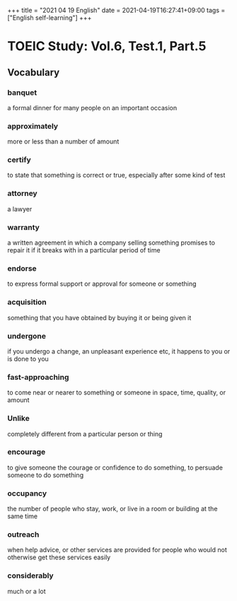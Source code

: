 +++
title =  "2021 04 19 English"
date = 2021-04-19T16:27:41+09:00
tags = ["English self-learning"]
+++

# TOEIC Study: Vol.6, Test.1, Part.5

## Vocabulary

### banquet
a formal dinner for many people on an important occasion

### approximately
more or less than a number of amount

### certify
to state that something is correct or true, especially after some kind of test

### attorney
a lawyer

### warranty
a written agreement in which a company selling something promises to repair it if it breaks with in a particular period of time

### endorse
to express formal support or approval for someone or something

### acquisition
something that you have obtained by buying it or being given it

### undergone
if you undergo a change, an unpleasant experience etc, it happens to you or is done to you

### fast-approaching
to come near or nearer to something or someone in space, time, quality, or amount

### Unlike
completely different from a particular person or thing

### encourage
to give someone the courage or confidence to do something, to persuade someone to do something

### occupancy
the number of people who stay, work, or live in a room or building at the same time

### outreach
when help advice, or other services are provided for people who would not otherwise get these services easily

### considerably
much or a lot

